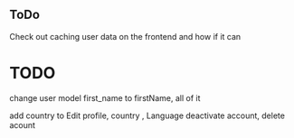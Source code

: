 ## ToDo

Check out caching user data on the frontend and how if it can

# TODO

change user model first_name to firstName, all of it

add country to Edit profile, country , Language
deactivate account, delete acount
